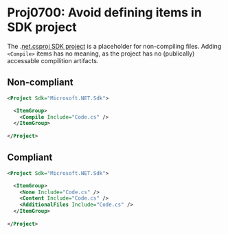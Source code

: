 # Proj0700: Avoid defining <Compile> items in SDK project
The .[net.csproj SDK project](../general/sdk.md) is a placeholder for
non-compiling files. Adding `<Compile>` items has no meaning, as the
project has no (publically) accessable compilition artifacts.

## Non-compliant
``` XML
<Project Sdk="Microsoft.NET.Sdk">

  <ItemGroup>
    <Compile Include="Code.cs" />
  </ItemGroup>
  
</Project>
```

## Compliant
``` XML
<Project Sdk="Microsoft.NET.Sdk">

  <ItemGroup>
    <None Include="Code.cs" />
	<Content Include="Code.cs" />
	<AdditionalFiles Include="Code.cs" />
  </ItemGroup>
  
</Project>
```

